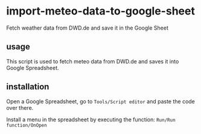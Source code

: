 # import-meteo-data-to-google-sheet
Fetch weather data from DWD.de and save it in the Google Sheet

## usage
This script is used to fetch meteo data from DWD.de and saves it into Google Spreadsheet. 

## installation
Open a Google Spreadsheet, go to `Tools/Script editor` and paste the code over there.

Install a menu in the spreadsheet by executing the function: `Run/Run function/OnOpen`

